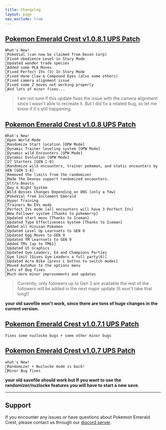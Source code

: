 ```yaml
---
title: Changelog
layout: page
nav_exclude: true
---
```


## [Pokemon Emerald Crest v1.0.8.1 UPS Patch](https://ko-fi.com/api/file-upload/ac19cd89-3abb-4c8f-926a-5553413447f5/download?transactionId=2d6f01d1-e733-4529-aeb7-d4136ecf0320)

```
What's New!
🔸PokeVial (can now be claimed from Devon Corp)
🔸Fixed obedience Level in Story Mode
🔸Updated wonder trade species
🔸Added some PLA Moves 
🔸Fixed Perfect IVs (3) In Story Mode 
🔸Fixed Hone Claw & Compound Eyes (also some others)
🔸Fixed camera alignment issue
🔸Fixed some Z moves not working properly
🔸And lots of minor fixes...
```
> I am not sure if this update fixes the issue with the camera alignment since I wasn't able to recreate it. But I did fix a related bug, so let me know if it's still happening.

## [Pokemon Emerald Crest v1.0.8 UPS Patch](https://ko-fi.com/api/file-upload/3d2db367-d8da-447b-a225-409d7e801697/download?transactionId=a802d6a5-1a04-483c-a2bd-7f72ee6f2daf)
 
```
What's New!
🔸Open World Mode
🔸Randomize Start location [OPW Mode]
🔸Dynamic Trainer leveling system [OPW Mode]
🔸Dynamic wild Encounters [OPW Mode]
🔸Dynamic Evolution [OPW Mode]
🔸27 Starters [GEN 1-8]
🔸Randomize wild encounters, trainer pokemon, and static encounters by GEN [GEN 1-8]
🔸Removed the limits from the randomizer
🔸Made the Dexnav support randomized encounters.
🔸Ultra Beasts
🔸Day & Night System
🔸Wild Bosses Changes Depending on DNS [only a few]
🔸PokeVial from Inclement Emerald
🔸Hyper Training
🔸Trainers No EVs mode
🔸Perfect IVs mode [all encounters will have 3 Perfect IVs]
🔸New Follower system [Thanks to pokemerrp]
🔸Updated start menu [Thanks to Iceman]
🔸Updated Type Effectiveness System [Thanks to Iceman]
🔸Added all Hisuian Pokemon
🔸Updated Level Up Learnsets to GEN 9
🔸Updated Egg Moves to GEN 9
🔸Updated TM Learnsets to GEN 9
🔸Added TMs [up to TM61]
🔸Updated UI Graphics 
🔸Updated Gym Leaders, E4 and Champions Parties
🔸Gym limit [Gives Gym Leaders a full party(6)]
🔸Updated Acro Bike [press L button to switch modes]
🔸Moved AutoRun to the options menu
🔸Lots of Bug fixes
🔸Much more minor improvements and updates
``` 
> Currently, only followers up to Gen 3 are available the rest of the followers will be added in the next major update (It won't take that long!)

**your old savefile won't work, since there are tons of huge changes in the current version.**

## [Pokemon Emerald Crest v1.0.7.1 UPS Patch](https://ko-fi.com/api/file-upload/cbf173cb-3653-4d8d-a54a-32ac4119bc75/download?transactionId=0cf84642-cd5d-43e0-8330-a197d986be27)

```
Fixes some nuzlocke bugs + some other minor bugs
```

## [Pokemon Emerald Crest v1.0.7 UPS Patch](https://ko-fi.com/api/file-upload/efb7ebe6-c4d3-4d10-9e97-9940b6ca2d23/download?transactionId=0bfa4228-d4a2-4598-b3e7-6c3ec6d3c9b5)

```
what's New!
🔸Randomizer + Nuzlocke mode is back!
🔸Minor Bug fixes
```
**your old savefile should work but If you want to use the randomizer/nuzlocke features you will have to start a new save.**

---
## Support

If you encounter any issues or have questions about Pokemon Emerald Crest, please contact us through our [discord server].

[discord server]: https://discord.gg/aaghat-s-server-965900074532081674 
